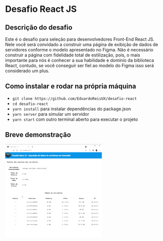 # Desafio React JS

## Descrição do desafio

Este é o desafio para seleção para desenvolvedores Front-End React JS. Nele você será convidado a construir uma página de exibição de dados de servidores conforme o modelo apresentado no Figma. Não é necessário construir a página com fidelidade total de estilização, pois, o mais importante para nós é conhecer a sua habilidade e domínio da biblioteca React, contudo, se você conseguir ser fiel ao modelo do Figma isso será considerado um plus.

## Como instalar e rodar na própria máquina

- `git clone https://github.com/EduardoReisUX/desafio-react`
- `cd desafio-react`
- `yarn install` para instalar dependências do package.json
- `yarn server` para simular um servidor
- `yarn start` com outro terminal aberto para executar o projeto

## Breve demonstração

<img src=".github/Desafio-ReactJS.gif" alt="gif demonstrando o app" height="300rem" />
